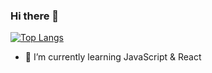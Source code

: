 ###  Hi there 👋

[![Top Langs](https://github-readme-stats.vercel.app/api/top-langs/?username=anjin91&layout=compactexclude_repo=dolce_beauty)](https://github.com/anjin91/github-readme-stats)

- 🌱 I’m currently learning JavaScript & React




<!--
**anjin91/anjin91** is a ✨ _special_ ✨ repository because its `README.md` (this file) appears on your GitHub profile.

Here are some ideas to get you started:

- 🔭 I’m currently working on ...
- 🌱 I’m currently learning ...
- 👯 I’m looking to collaborate on ...
- 🤔 I’m looking for help with ...
- 💬 Ask me about ...
- 📫 How to reach me: ...
- 😄 Pronouns: ...
- ⚡ Fun fact: ...
-->
